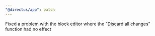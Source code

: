 ```yaml
---
"@directus/app": patch
---
```


Fixed a problem with the block editor where the "Discard all changes" function had no effect
